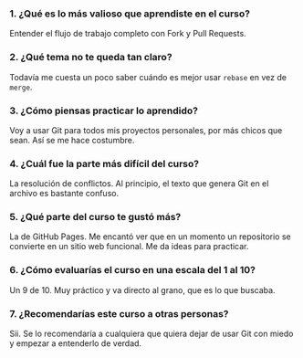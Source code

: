 ### 1. ¿Qué es lo más valioso que aprendiste en el curso?

Entender el flujo de trabajo completo con Fork y Pull Requests.

### 2. ¿Qué tema no te queda tan claro?

Todavía me cuesta un poco saber cuándo es mejor usar `rebase` en vez de `merge`.

### 3. ¿Cómo piensas practicar lo aprendido?

Voy a usar Git para todos mis proyectos personales, por más chicos que sean. Así se me hace costumbre.

### 4. ¿Cuál fue la parte más difícil del curso?

La resolución de conflictos. Al principio, el texto que genera Git en el archivo es bastante confuso.

### 5. ¿Qué parte del curso te gustó más?

La de GitHub Pages. Me encantó ver que en un momento un repositorio se convierte en un sitio web funcional. Me da ideas para practicar.

### 6. ¿Cómo evaluarías el curso en una escala del 1 al 10?

Un 9 de 10. Muy práctico y va directo al grano, que es lo que buscaba.

### 7. ¿Recomendarías este curso a otras personas?

Sii. Se lo recomendaría a cualquiera que quiera dejar de usar Git con miedo y empezar a entenderlo de verdad.
